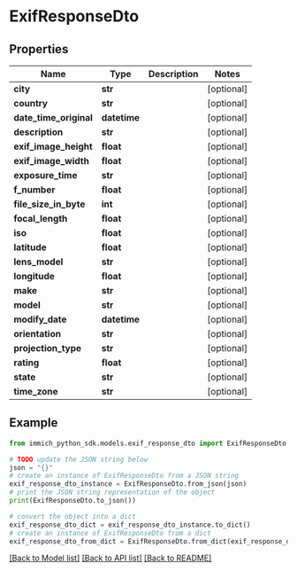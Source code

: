 # ExifResponseDto


## Properties

Name | Type | Description | Notes
------------ | ------------- | ------------- | -------------
**city** | **str** |  | [optional] 
**country** | **str** |  | [optional] 
**date_time_original** | **datetime** |  | [optional] 
**description** | **str** |  | [optional] 
**exif_image_height** | **float** |  | [optional] 
**exif_image_width** | **float** |  | [optional] 
**exposure_time** | **str** |  | [optional] 
**f_number** | **float** |  | [optional] 
**file_size_in_byte** | **int** |  | [optional] 
**focal_length** | **float** |  | [optional] 
**iso** | **float** |  | [optional] 
**latitude** | **float** |  | [optional] 
**lens_model** | **str** |  | [optional] 
**longitude** | **float** |  | [optional] 
**make** | **str** |  | [optional] 
**model** | **str** |  | [optional] 
**modify_date** | **datetime** |  | [optional] 
**orientation** | **str** |  | [optional] 
**projection_type** | **str** |  | [optional] 
**rating** | **float** |  | [optional] 
**state** | **str** |  | [optional] 
**time_zone** | **str** |  | [optional] 

## Example

```python
from immich_python_sdk.models.exif_response_dto import ExifResponseDto

# TODO update the JSON string below
json = "{}"
# create an instance of ExifResponseDto from a JSON string
exif_response_dto_instance = ExifResponseDto.from_json(json)
# print the JSON string representation of the object
print(ExifResponseDto.to_json())

# convert the object into a dict
exif_response_dto_dict = exif_response_dto_instance.to_dict()
# create an instance of ExifResponseDto from a dict
exif_response_dto_from_dict = ExifResponseDto.from_dict(exif_response_dto_dict)
```
[[Back to Model list]](../README.md#documentation-for-models) [[Back to API list]](../README.md#documentation-for-api-endpoints) [[Back to README]](../README.md)


